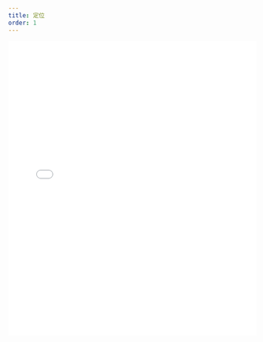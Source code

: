 ```yaml
---
title: 定位
order: 1
---
```


<iframe src="//player.bilibili.com/player.html?aid=541725652&bvid=BV1ni4y1g7tc&cid=224228999&page=1" scrolling="no" border="0" frameborder="no" framespacing="0" allowfullscreen="true" width='100%' height='600'> </iframe>